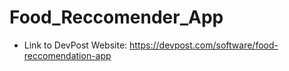 # Food_Reccomender_App

- Link to DevPost Website: https://devpost.com/software/food-reccomendation-app
